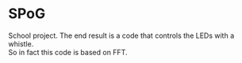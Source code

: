 # SPoG
School project. The end result is a code that controls the LEDs with a whistle.  
So in fact this code is based on FFT.
